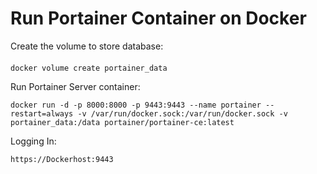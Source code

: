 # Run Portainer Container on Docker

Create the volume to store database:
####
    docker volume create portainer_data

Run Portainer Server container:

    docker run -d -p 8000:8000 -p 9443:9443 --name portainer --restart=always -v /var/run/docker.sock:/var/run/docker.sock -v portainer_data:/data portainer/portainer-ce:latest

Logging In:

    https://Dockerhost:9443

